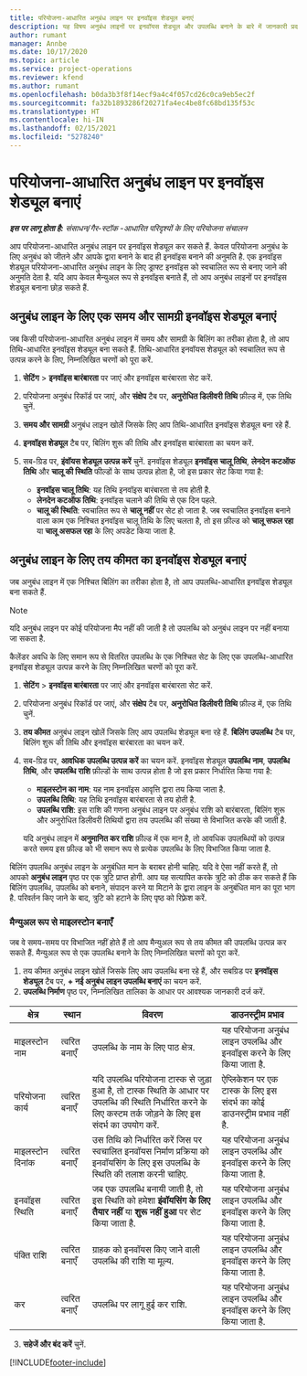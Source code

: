 ```yaml
---
title: परियोजना-आधारित अनुबंध लाइन पर इनवॉइस शेड्यूल बनाएं
description: यह विषय अनुबंध लाइनों पर इनवॉयस शेड्यूल और उपलब्धि बनाने के बारे में जानकारी प्रदान करता है.
author: rumant
manager: Annbe
ms.date: 10/17/2020
ms.topic: article
ms.service: project-operations
ms.reviewer: kfend
ms.author: rumant
ms.openlocfilehash: b0da3b3f8f14ecf9a4c4f057cd26c0ca9eb5ec2f
ms.sourcegitcommit: fa32b1893286f20271fa4ec4be8fc68bd135f53c
ms.translationtype: HT
ms.contentlocale: hi-IN
ms.lasthandoff: 02/15/2021
ms.locfileid: "5278240"
---
```

# <a name="create-an-invoice-schedule-on-a-project-based-contract-line"></a>परियोजना-आधारित अनुबंध लाइन पर इनवॉइस शेड्यूल बनाएं 

_**इस पर लागू होता है:** संसाधन/गैर-स्टॉक -आधारित परिदृश्यों के लिए परियोजना संचालन_

आप परियोजना-आधारित अनुबंध लाइन पर इनवॉइस शेड्यूल कर सकते हैं. केवल परियोजना अनुबंध के लिए अनुबंध को जीतने और आपके द्वारा बनाने के बाद ही इनवॉइस बनाने की अनुमति है. एक इनवॉइस शेड्यूल परियोजना-आधारित अनुबंध लाइन के लिए ड्राफ्ट इनवॉइस को स्वचालित रूप से बनाए जाने की अनुमति देता है. यदि आप केवल मैन्युअल रूप से इनवॉइस बनाते हैं, तो आप अनुबंध लाइनों पर इनवॉइस शेड्यूल बनाना छोड़ सकते हैं.

## <a name="create-a-time-and-material-invoice-schedule-for-a-contract-line"></a>अनुबंध लाइन के लिए एक समय और सामग्री इनवॉइस शेड्यूल बनाएं

जब किसी परियोजना-आधारित अनुबंध लाइन में समय और सामग्री के बिलिंग का तरीका होता है, तो आप तिथि-आधारित इनवॉइस शेड्यूल बना सकते हैं. तिथि-आधारित इनवॉयस शेड्यूल को स्वचालित रूप से उत्पन्न करने के लिए, निम्नलिखित चरणों को पूरा करें.

1. **सेटिंग** > **इनवॉइस बारंबारता** पर जाएं और इनवॉइस बारंबारता सेट करें.
2. परियोजना अनुबंध रिकॉर्ड पर जाएं, और **संक्षेप** टैब पर, **अनुरोधित डिलीवरी तिथि** फ़ील्ड में, एक तिथि चुनें.
3. **समय और सामग्री** अनुबंध लाइन खोलें जिसके लिए आप तिथि-आधारित इनवॉइस शेड्यूल बना रहे हैं. 
4. **इनवॉइस शेड्यूल** टैब पर, बिलिंग शुरू की तिथि और इनवॉइस बारंबारता का चयन करें.
5. सब-ग्रिड पर, **इंवॉयस शेड्यूल उत्पन्न करें** चुनें. इनवॉइस शेड्यूल **इनवॉइस चालू तिथि**, **लेनदेन कटऑफ तिथि** और **चालू की स्थिति** फील्डों के साथ उत्पन्न होता है, जो इस प्रकार सेट किया गया है:

    - **इनवॉइस चालू तिथि**: यह तिथि इनवॉइस बारंबारता से तय होती है.
    - **लेनदेन कटऑफ तिथि**: इनवॉइस चलाने की तिथि से एक दिन पहले.
    - **चालू की स्थिति**: स्वचालित रूप से **चालू नहीं** पर सेट हो जाता है. जब स्वचालित इनवॉइस बनाने वाला काम एक निश्चित इनवॉइस चालू तिथि के लिए चलता है, तो इस फ़ील्ड को **चालू सफल रहा** या **चालू असफल रहा** के लिए अपडेट किया जाता है.

## <a name="create-a-fixed-price-invoice-schedule-for-a-contract-line"></a>अनुबंध लाइन के लिए तय कीमत का इनवॉइस शेड्यूल बनाएं

जब अनुबंध लाइन में एक निश्चित बिलिंग का तरीका होता है, तो आप उपलब्धि-आधारित इनवॉइस शेड्यूल बना सकते हैं. 

> [!NOTE]
> यदि अनुबंध लाइन पर कोई परियोजना मैप नहीं की जाती है तो उपलब्धि को अनुबंध लाइन पर नहीं बनाया जा सकता है.

कैलेंडर अवधि के लिए समान रूप से वितरित उपलब्धि के एक निश्चित सेट के लिए एक उपलब्धि-आधारित इनवॉइस शेड्यूल उत्पन्न करने के लिए निम्नलिखित चरणों को पूरा करें.

1. **सेटिंग** > **इनवॉइस बारंबारता** पर जाएं और इनवॉइस बारंबारता सेट करें.
2. परियोजना अनुबंध रिकॉर्ड पर जाएं, और **संक्षेप** टैब पर, **अनुरोधित डिलीवरी तिथि** फ़ील्ड में, एक तिथि चुनें.
3. **तय कीमत** अनुबंध लाइन खोलें जिसके लिए आप उपलब्धि शेड्यूल बना रहे हैं. **बिलिंग उपलब्धि** टैब पर, बिलिंग शुरू की तिथि और इनवॉइस बारंबारता का चयन करें. 
4. सब-ग्रिड पर, **आवधिक उपलब्धि उत्पन्न करें** का चयन करें. इनवॉइस शेड्यूल **उपलब्धि नाम**, **उपलब्धि तिथि**, और **उपलब्धि राशि** फ़ील्डों के साथ उत्पन्न होता है जो इस प्रकार निर्धारित किया गया है:

    - **माइलस्टोन का नाम**: यह नाम इनवॉइस आवृत्ति द्वारा तय किया जाता है.
    - **उपलब्धि तिथि**: यह तिथि इनवॉइस बारंबारता से तय होती है.
    - **उपलब्धि राशि**: इस राशि की गणना अनुबंध लाइन पर अनुबंध राशि को बारंबारता, बिलिंग शुरू और अनुरोधित डिलीवरी तिथियों द्वारा तय उपलब्धि की संख्या से विभाजित करके की जाती है.

    यदि अनुबंध लाइन में **अनुमानित कर राशि** फ़ील्ड में एक मान है, तो आवधिक उपलब्धियों को उत्पन्न करते समय इस फ़ील्ड को भी समान रूप से प्रत्येक उपलब्धि के लिए विभाजित किया जाता है.

बिलिंग उपलब्धि अनुबंध लाइन के अनुबंधित मान के बराबर होनी चाहिए. यदि वे ऐसा नहीं करते हैं, तो आपको **अनुबंध लाइन** पृष्ठ पर एक त्रुटि प्राप्त होगी. आप यह सत्यापित करके त्रुटि को ठीक कर सकते हैं कि बिलिंग उपलब्धि, उपलब्धि को बनाने, संपादन करने या मिटाने के द्वारा लाइन के अनुबंधित मान का पूरा भाग है. परिवर्तन किए जाने के बाद, त्रुटि को हटाने के लिए पृष्ठ को रिफ़्रेश करें.

### <a name="manually-create-milestones"></a>मैन्युअल रूप से माइलस्टोन बनाएँ

जब वे समय-समय पर विभाजित नहीं होते हैं तो आप मैन्युअल रूप से तय कीमत की उपलब्धि उत्पन्न कर सकते हैं. मैन्युअल रूप से एक उपलब्धि बनाने के लिए निम्नलिखित चरणों को पूरा करें.

1. तय कीमत अनुबंध लाइन खोलें जिसके लिए आप उपलब्धि बना रहे हैं, और सबग्रिड पर **इनवॉइस शेड्यूल** टैब पर, **+ नई अनुबंध लाइन उपलब्धि बनाएं** का चयन करें. 
2. **उपलब्धि निर्माण** पृष्ठ पर, निम्नलिखित तालिका के आधार पर आवश्यक जानकारी दर्ज करें.

| क्षेत्र | स्थान | विवरण | डाउनस्ट्रीम प्रभाव |
| --- | --- | --- | --- |
| माइलस्टोन नाम | त्वरित बनाएँ | उपलब्धि के नाम के लिए पाठ क्षेत्र. | यह परियोजना अनुबंध लाइन उपलब्धि और इनवॉइस करने के लिए किया जाता है. |
| परियोजना कार्य | त्वरित बनाएँ | यदि उपलब्धि परियोजना टास्क से जुड़ा हुआ है, तो टास्क स्थिति के आधार पर उपलब्धि की स्थिति निर्धारित करने के लिए कस्टम तर्क जोड़ने के लिए इस संदर्भ का उपयोग करें. | ऐप्लिकेशन पर एक टास्क के लिए इस संदर्भ का कोई डाउनस्ट्रीम प्रभाव नहीं है. |
| माइलस्टोन दिनांक | त्वरित बनाएँ | उस तिथि को निर्धारित करें जिस पर स्वचालित इनवॉयस निर्माण प्रक्रिया को इनवॉयसिंग के लिए इस उपलब्धि के स्थिति की तलाश करनी चाहिए. | यह परियोजना अनुबंध लाइन उपलब्धि और इनवॉइस करने के लिए किया जाता है. |
| इनवॉइस स्थिति | त्वरित बनाएँ | जब एक उपलब्धि बनायी जाती है, तो इस स्थिति को हमेशा **इंवॉयसिंग के लिए तैयार नहीं** या **शुरू नहीं हुआ** पर सेट किया जाता है. | यह परियोजना अनुबंध लाइन उपलब्धि और इनवॉइस करने के लिए किया जाता है. |
| पंक्ति राशि | त्वरित बनाएँ | ग्राहक को इनवॉयस किए जाने वाली उपलब्धि की राशि या मूल्य. | यह परियोजना अनुबंध लाइन उपलब्धि और इनवॉइस करने के लिए किया जाता है. |
| कर | त्वरित बनाएँ | उपलब्धि पर लागू हुई कर राशि. | यह परियोजना अनुबंध लाइन उपलब्धि और इनवॉइस करने के लिए किया जाता है. |

3. **सहेजें और बंद करें** चुनें.


[!INCLUDE[footer-include](../includes/footer-banner.md)]